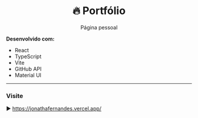 <h1 align="center">🔥 Portfólio </h1>

<p align="center">
Página pessoal
<br>
</p>

**Desenvolvido com:**

- React
- TypeScript
- Vite
- GitHub API
- Material UI
---
### Visite
▶️ https://jonathafernandes.vercel.app/
